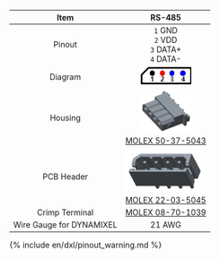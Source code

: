 
|           Item           |                               RS-485                               |
|:------------------------:|:------------------------------------------------------------------:|
|          Pinout          |            `1` GND<br>`2` VDD<br>`3` DATA+<br>`4` DATA-            |
|         Diagram          |         ![](/assets/images/dxl/molex_22035045_diagram.png)         |
|         Housing          | ![](/assets/images/dxl/molex_50375043.png)<br />[MOLEX 50-37-5043] |
|        PCB Header        | ![](/assets/images/dxl/molex_22035045.png)<br />[MOLEX 22-03-5045] |
|      Crimp Terminal      |                         [MOLEX 08-70-1039]                         |
| Wire Gauge for DYNAMIXEL |                               21 AWG                               |


{% include en/dxl/pinout_warning.md %}

[MOLEX 50-37-5043]: http://www.molex.com/molex/products/datasheet.jsp?part=active/0050375043_CRIMP_HOUSINGS.xml
[MOLEX 22-03-5045]: http://www.molex.com/molex/products/datasheet.jsp?part=active/0022035045_PCB_HEADERS.xml
[MOLEX 08-70-1039]: http://www.molex.com/molex/products/datasheet.jsp?part=active/0008701039_CRIMP_TERMINALS.xml
